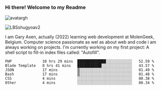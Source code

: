 ### Hi there! Welcome to my Readme 
![avatargh](https://user-images.githubusercontent.com/22075644/164934471-9e8af8ff-56fa-42c4-8061-5c7410433886.png)

![LBSshugyoav2](https://user-images.githubusercontent.com/22075644/164934218-25b846e8-bf56-4a0e-bd88-ab444310d7a8.png)



I am Gary Axen, actually (2022) learning web development at MolenGeek, Belgium.
Computer science passionate as wel as about web and code i am always working on projects.
I'm currently working on my first project: A shell script to fill-in index files called: "Autofill". 
<!--START_SECTION:waka-->

```text
PHP              10 hrs 29 mins  █████████████░░░░░░░░░░░░   52.59 %
Blade Template   8 hrs 41 mins   ███████████░░░░░░░░░░░░░░   43.57 %
JSON             17 mins         ▒░░░░░░░░░░░░░░░░░░░░░░░░   01.49 %
Bash             17 mins         ▒░░░░░░░░░░░░░░░░░░░░░░░░   01.48 %
CSS              4 mins          ░░░░░░░░░░░░░░░░░░░░░░░░░   00.38 %
Other            4 mins          ░░░░░░░░░░░░░░░░░░░░░░░░░   00.34 %
```

<!--END_SECTION:waka-->

<!--
**LeBigSky/LebigSky** is a ✨ _special_ ✨ repository because its `README.md` (this file) appears on your GitHub profile.


as to get you started:

- 🔭 I’m currently working on ...
- 🌱 I’m currently learning ...
- 👯 I’m looking to collaborate on ...
- 🤔 I’m looking for help with ...
- 💬 Ask me about ...
- 📫 How to reach me: ...
- 😄 Pronouns: ...
- ⚡ Fun fact: ...
-->
